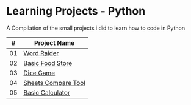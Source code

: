 # Learning Projects - Python
 A Compilation of the small projects i did to learn how to code in Python

|  #  | Project Name                                                                                         |
| :-: | ------------------------------------------------------------------------------------------------ |
| 01  | [Word Raider](https://github.com/GabOlv/Learning-Projects/tree/main/word_raider)                 |
| 02  | [Basic Food Store](https://github.com/GabOlv/Learning-Projects/tree/main/basic_food_store)       |
| 03  | [Dice Game](https://github.com/GabOlv/Learning-Projects/tree/main/dice_game)                     |
| 04  | [Sheets Compare Tool](https://github.com/GabOlv/Learning-Projects/tree/main/sheets-compare-tool) |
| 05  | [Basic Calculator](https://github.com/GabOlv/Learning-Projects/tree/main/basic_calculator)       |

